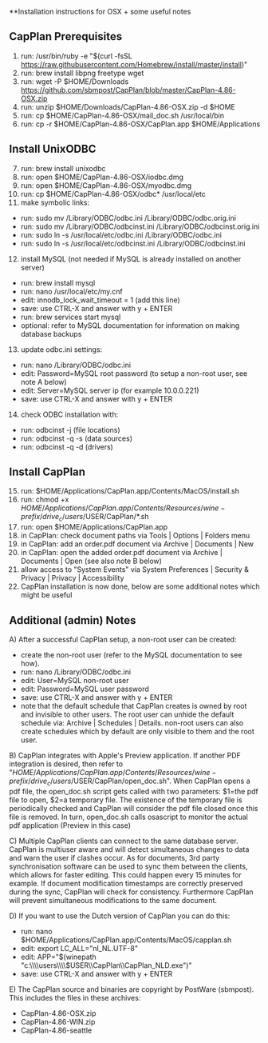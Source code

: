**Installation instructions for OSX + some useful notes

CapPlan Prerequisites
------------------------

1. run: /usr/bin/ruby -e "$(curl -fsSL https://raw.githubusercontent.com/Homebrew/install/master/install)"
2. run: brew install libpng freetype wget
3. run: wget -P $HOME/Downloads https://github.com/sbmpost/CapPlan/blob/master/CapPlan-4.86-OSX.zip
4. run: unzip $HOME/Downloads/CapPlan-4.86-OSX.zip -d $HOME
5. run: cp $HOME/CapPlan-4.86-OSX/mail_doc.sh /usr/local/bin
6. run: cp -r $HOME/CapPlan-4.86-OSX/CapPlan.app $HOME/Applications

Install UnixODBC
------------------------

7. run: brew install unixodbc
8. run: open $HOME/CapPlan-4.86-OSX/iodbc.dmg
9. run: open $HOME/CapPlan-4.86-OSX/myodbc.dmg
10. run: cp $HOME/CapPlan-4.86-OSX/odbc* /usr/local/etc
11. make symbolic links:
  - run: sudo mv /Library/ODBC/odbc.ini /Library/ODBC/odbc.orig.ini
  - run: sudo mv /Library/ODBC/odbcinst.ini /Library/ODBC/odbcinst.orig.ini
  - run: sudo ln -s /usr/local/etc/odbc.ini /Library/ODBC/odbc.ini
  - run: sudo ln -s /usr/local/etc/odbcinst.ini /Library/ODBC/odbcinst.ini

12. install MySQL (not needed if MySQL is already installed on another server)
  - run: brew install mysql
  - run: nano /usr/local/etc/my.cnf
  - edit: innodb_lock_wait_timeout = 1 (add this line)
  - save: use CTRL-X and answer with y + ENTER
  - run: brew services start mysql
  - optional: refer to MySQL documentation for information on making database backups

13. update odbc.ini settings:
  - run: nano /Library/ODBC/odbc.ini
  - edit: Password=MySQL root password (to setup a non-root user, see note A below)
  - edit: Server=MySQL server ip (for example 10.0.0.221)
  - save: use CTRL-X and answer with y + ENTER

14. check ODBC installation with:
  - run: odbcinst -j      (file locations)
  - run: odbcinst -q -s   (data sources)
  - run: odbcinst -q -d   (drivers)

Install CapPlan
------------------------

15. run: $HOME/Applications/CapPlan.app/Contents/MacOS/install.sh
16. run: chmod +x $HOME/Applications/CapPlan.app/Contents/Resources/wine-prefix/drive_c/users/$USER/CapPlan/*.sh
17. run: open $HOME/Applications/CapPlan.app
18. in CapPlan: check document paths via Tools | Options | Folders menu
19. in CapPlan: add an order.pdf document via Archive | Documents | New
20. in CapPlan: open the added order.pdf document via Archive | Documents | Open (see also note B below)
21. allow access to "System Events" via System Preferences | Security & Privacy | Privacy | Accessibility
22. CapPlan installation is now done, below are some additional notes which might be useful

Additional (admin) Notes
------------------------

A) After a successful CapPlan setup, a non-root user can be created:
  - create the non-root user (refer to the MySQL documentation to see how). 
  - run: nano /Library/ODBC/odbc.ini
  - edit: User=MySQL non-root user
  - edit: Password=MySQL user password
  - save: use CTRL-X and answer with y + ENTER
  - note that the default schedule that CapPlan creates is owned by root and invisible to other users. The
    root user can unhide the default schedule via: Archive | Schedules | Details. non-root users can also
    create schedules which by default are only visible to them and the root user.

B) CapPlan integrates with Apple's Preview application. If another PDF integration is desired, then refer to
   "$HOME/Applications/CapPlan.app/Contents/Resources/wine-prefix/drive_c/users/$USER/CapPlan/open_doc.sh".
   When CapPlan opens a pdf file, the open_doc.sh script gets called with two parameters: $1=the pdf file to
   open, $2=a temporary file. The existence of the temporary file is periodically checked and CapPlan will
   consider the pdf file closed once this file is removed. In turn, open_doc.sh calls osascript to monitor
   the actual pdf application (Preview in this case)

C) Multiple CapPlan clients can connect to the same database server. CapPlan is multiuser aware and will detect
   simultaneous changes to data and warn the user if clashes occur. As for documents, 3rd party synchronisation
   software can be used to sync them between the clients, which allows for faster editing. This could happen every
   15 minutes for example. If document modification timestamps are correctly preserved during the sync, CapPlan
   will check for consistency. Furthermore CapPlan will prevent simultaneous modifications to the same document.

D) If you want to use the Dutch version of CapPlan you can do this:
  - run: nano $HOME/Applications/CapPlan.app/Contents/MacOS/capplan.sh
  - edit: export LC_ALL="nl_NL.UTF-8"
  - edit: APP="$(winepath "c:\\\\users\\\\$USER\\\\CapPlan\\\\CapPlan_NLD.exe")"
  - save: use CTRL-X and answer with y + ENTER

E) The CapPlan source and binaries are copyright by PostWare (sbmpost). This includes the files in these archives:
  - CapPlan-4.86-OSX.zip
  - CapPlan-4.86-WIN.zip
  - CapPlan-4.86-seattle
